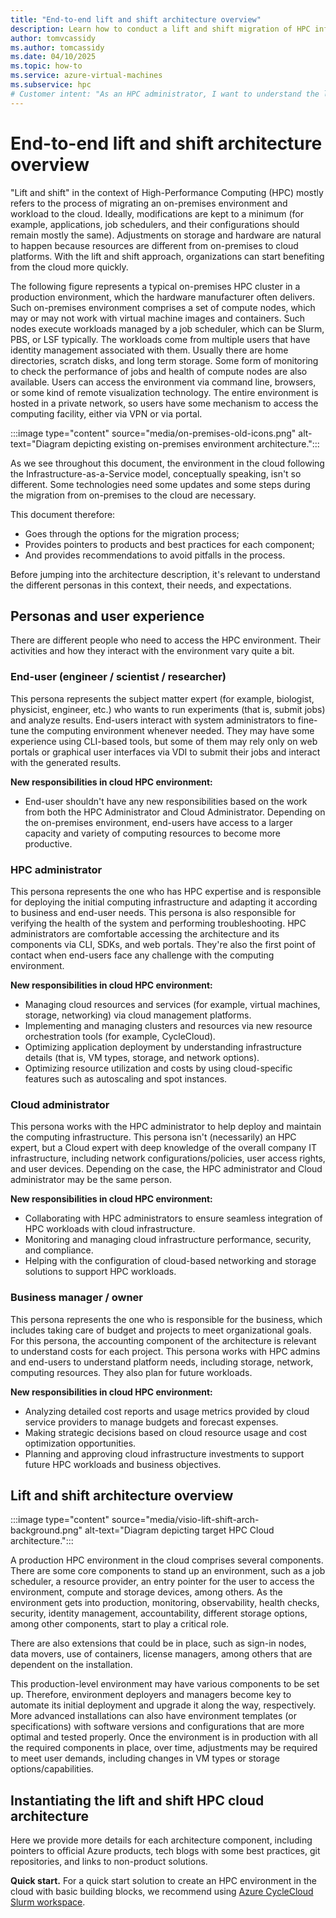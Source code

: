 ```yaml
---
title: "End-to-end lift and shift architecture overview"
description: Learn how to conduct a lift and shift migration of HPC infrastructure and workloads from an on-premises environment to the cloud.
author: tomvcassidy
ms.author: tomcassidy
ms.date: 04/10/2025
ms.topic: how-to
ms.service: azure-virtual-machines
ms.subservice: hpc
# Customer intent: "As an HPC administrator, I want to understand the lift and shift process for migrating on-premises infrastructure to the cloud, so that I can efficiently transition workloads while maintaining system performance and management."
---
```


# End-to-end lift and shift architecture overview

"Lift and shift" in the context of High-Performance Computing (HPC) mostly refers to the process of migrating an on-premises environment and workload to the cloud. Ideally, modifications are kept to a minimum (for example, applications, job schedulers, and their configurations should remain mostly the same). Adjustments on storage and hardware are natural to happen because resources are different from on-premises to cloud platforms. With the lift and shift approach, organizations can start benefiting from the cloud more quickly.

The following figure represents a typical on-premises HPC cluster in a production environment, which the hardware manufacturer often delivers. Such on-premises environment comprises a set of compute nodes, which may or may not work with virtual machine images and containers. Such nodes execute workloads managed by a job scheduler, which can be Slurm, PBS, or LSF typically. The workloads come from multiple users that have identity management associated with them. Usually there are home directories, scratch disks, and long term storage. Some form of monitoring to check the performance of jobs and health of compute nodes are also available. Users can access the environment via command line, browsers, or some kind of remote visualization technology. The entire environment is hosted in a private network, so users have some mechanism to access the computing facility, either via VPN or via portal.

:::image type="content" source="media/on-premises-old-icons.png" alt-text="Diagram depicting existing on-premises environment architecture.":::

As we see throughout this document, the environment in the cloud following the Infrastructure-as-a-Service model, conceptually speaking, isn't so different. Some technologies need some updates and some steps during the migration from on-premises to the cloud are necessary.

This document therefore:

- Goes through the options for the migration process;
- Provides pointers to products and best practices for each component;
- And provides recommendations to avoid pitfalls in the process.

Before jumping into the architecture description, it's relevant to understand
the different personas in this context, their needs, and expectations.

## Personas and user experience

There are different people who need to access the HPC environment. Their activities and how they interact with the environment vary quite a bit.

### End-user (engineer / scientist / researcher)

This persona represents the subject matter expert (for example, biologist, physicist, engineer, etc.) who wants to run experiments (that is, submit jobs) and analyze results. End-users interact with system administrators to fine-tune the computing environment whenever needed. They may have some experience using CLI-based tools, but some of them may rely only on web portals or graphical user interfaces via VDI to submit their jobs and interact with the generated results.

**New responsibilities in cloud HPC environment:**

- End-user shouldn't have any new responsibilities based on the work from both the HPC Administrator and Cloud Administrator. Depending on the on-premises environment, end-users have access to a larger capacity and variety of computing resources to become more productive.

### HPC administrator

This persona represents the one who has HPC expertise and is responsible for deploying the initial computing infrastructure and adapting it according to business and end-user needs. This persona is also responsible for verifying the health of the system and performing troubleshooting. HPC administrators are comfortable accessing the architecture and its components via CLI, SDKs, and web portals. They're also the first point of contact when end-users face any challenge with the computing environment.

**New responsibilities in cloud HPC environment:**

- Managing cloud resources and services (for example, virtual machines, storage, networking) via cloud management platforms.
- Implementing and managing clusters and resources via new resource orchestration tools (for example, CycleCloud).
- Optimizing application deployment by understanding infrastructure details (that is, VM types, storage, and network options).
- Optimizing resource utilization and costs by using cloud-specific features such as autoscaling and spot instances.

### Cloud administrator

This persona works with the HPC administrator to help deploy and maintain the computing infrastructure. This persona isn't (necessarily) an HPC expert, but a Cloud expert with deep knowledge of the overall company IT infrastructure, including network configurations/policies, user access rights, and user devices. Depending on the case, the HPC administrator and Cloud administrator may be the same person.

**New responsibilities in cloud HPC environment:**

- Collaborating with HPC administrators to ensure seamless integration of HPC workloads with cloud infrastructure.
- Monitoring and managing cloud infrastructure performance, security, and compliance.
- Helping with the configuration of cloud-based networking and storage solutions to support HPC workloads.

### Business manager / owner

This persona represents the one who is responsible for the business, which includes taking care of budget and projects to meet organizational goals. For this persona, the accounting component of the architecture is relevant to understand costs for each project. This persona works with HPC admins and end-users to understand platform needs, including storage, network, computing resources. They also plan for future workloads.

**New responsibilities in cloud HPC environment:**

- Analyzing detailed cost reports and usage metrics provided by cloud service providers to manage budgets and forecast expenses.
- Making strategic decisions based on cloud resource usage and cost optimization opportunities.
- Planning and approving cloud infrastructure investments to support future HPC workloads and business objectives.

## Lift and shift architecture overview

:::image type="content" source="media/visio-lift-shift-arch-background.png" alt-text="Diagram depicting target HPC Cloud architecture.":::

A production HPC environment in the cloud comprises several components. There are some core components to stand up an environment, such as a job scheduler, a resource provider, an entry pointer for the user to access the environment, compute and storage devices, among others. As the environment gets into production, monitoring, observability, health checks, security, identity management, accountability, different storage options, among other components, start to play a critical role.

There are also extensions that could be in place, such as sign-in nodes, data movers, use of containers, license managers, among others that are dependent on the installation.

This production-level environment may have various components to be set up. Therefore, environment deployers and managers become key to automate its initial deployment and upgrade it along the way, respectively. More advanced installations can also have environment templates (or specifications) with software versions and configurations that are more optimal and tested properly. Once the environment is in production with all the required components in place, over time, adjustments may be required to meet user demands, including changes in VM types or storage options/capabilities.

## Instantiating the lift and shift HPC cloud architecture

Here we provide more details for each architecture component, including pointers to official Azure products, tech blogs with some best practices, git repositories, and links to non-product solutions.

**Quick start.** For a quick start solution to create an HPC environment in the cloud with basic building blocks, we recommend using [Azure CycleCloud Slurm workspace](https://techcommunity.microsoft.com/t5/azure-high-performance-computing/introducing-azure-cyclecloud-slurm-workspace-preview/ba-p/4158433).
